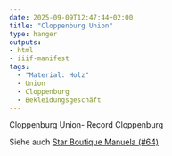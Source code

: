 ```yaml
---
date: 2025-09-09T12:47:44+02:00
title: "Cloppenburg Union"
type: hanger
outputs:
- html
- iiif-manifest
tags:
  - "Material: Holz"
  - Union
  - Cloppenburg
  - Bekleidungsgeschäft
---
```

Cloppenburg
Union-
Record
Cloppenburg

<div class="notes">
  Siehe auch <a href="/post/64">Star Boutique Manuela (#64)</a>
</div>
